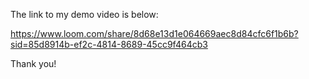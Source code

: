 The link to my demo video is below:

https://www.loom.com/share/8d68e13d1e064669aec8d84cfc6f1b6b?sid=85d8914b-ef2c-4814-8689-45cc9f464cb3

Thank you!
